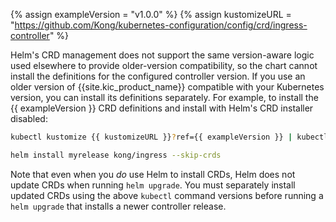 {% assign exampleVersion = "v1.0.0" %}
{% assign kustomizeURL = "https://github.com/Kong/kubernetes-configuration/config/crd/ingress-controller" %}

Helm's CRD management does not support the same version-aware logic used
elsewhere to provide older-version compatibility, so the chart cannot install
the definitions for the configured controller version. If you use an older
version of {{site.kic_product_name}} compatible with your Kubernetes version,
you can install its definitions separately. For example, to install the {{ exampleVersion }} CRD
definitions and install with Helm's CRD installer disabled:

```bash
kubectl kustomize {{ kustomizeURL }}?ref={{ exampleVersion }} | kubectl apply -f -

helm install myrelease kong/ingress --skip-crds
```

Note that even when you _do_ use Helm to install CRDs, Helm does not update
CRDs when running `helm upgrade`. You must separately install updated CRDs using
the above `kubectl` command versions before running a `helm upgrade` that
installs a newer controller release.
